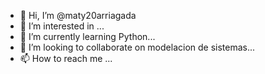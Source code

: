 - 👋 Hi, I’m @maty20arriagada
- 👀 I’m interested in ...
- 🌱 I’m currently learning Python...
- 💞️ I’m looking to collaborate on modelacion de sistemas...
- 📫 How to reach me ...

<!---
maty20arriagada/maty20arriagada is a ✨ special ✨ repository because its `README.md` (this file) appears on your GitHub profile.
You can click the Preview link to take a look at your changes.
--->
